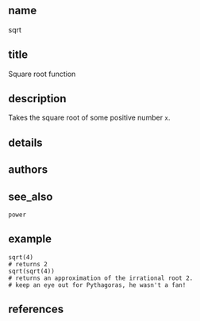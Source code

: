 ## name
sqrt
## title
Square root function
## description
Takes the square root of some positive number `x`.
## details
## authors
## see_also
`power`
## example
    sqrt(4)
    # returns 2
    sqrt(sqrt(4))
    # returns an approximation of the irrational root 2. 
    # keep an eye out for Pythagoras, he wasn't a fan!
## references
